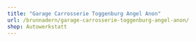 ```yaml
---
title: "Garage Carrosserie Toggenburg Angel Anon"
url: /brunnadern/garage-carrosserie-toggenburg-angel-anon/
shop: Autowerkstatt
---
```

